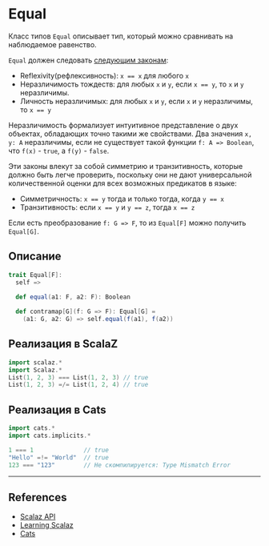 # Equal

Класс типов `Equal` описывает тип, который можно сравнивать на наблюдаемое равенство.

`Equal` должен следовать [следующим законам](https://ru.wikipedia.org/wiki/%D0%A2%D0%BE%D0%B6%D0%B4%D0%B5%D1%81%D1%82%D0%B2%D0%BE_%D0%BD%D0%B5%D1%80%D0%B0%D0%B7%D0%BB%D0%B8%D1%87%D0%B8%D0%BC%D1%8B%D1%85):

- Reflexivity(рефлексивность): `x == x` для любого `x`
- Неразличимость тождеств: для любых `x` и `y`, если `x == y`, то `x` и `y` неразличимы.
- Личность неразличимых: для любых `x` и `y`, если `x` и `y` неразличимы, то `x == y`

Неразличимость формализует интуитивное представление о двух объектах, обладающих точно такими же свойствами. 
Два значения `x, y: A` неразличимы, если не существует такой функции `f: A => Boolean`, что `f(x)` - `true`, а `f(y)` - `false`. 

Эти законы влекут за собой симметрию и транзитивность, которые должно быть легче проверить, 
поскольку они не дают универсальной количественной оценки для всех возможных предикатов в языке:

- Симметричность: `x == y` тогда и только тогда, когда `y == x`
- Транзитивность: если `x == y` и `y == z`, тогда `x == z`

Если есть преобразование `f: G => F`, то из `Equal[F]` можно получить `Equal[G]`.

## Описание

```scala
trait Equal[F]:
  self =>
  
  def equal(a1: F, a2: F): Boolean

  def contramap[G](f: G => F): Equal[G] =
    (a1: G, a2: G) => self.equal(f(a1), f(a2))
```

## Реализация в ScalaZ

```scala
import scalaz.*
import Scalaz.*
List(1, 2, 3) === List(1, 2, 3) // true
List(1, 2, 3) =/= List(1, 2, 4) // true
```

## Реализация в Cats

```scala
import cats.*
import cats.implicits.*

1 === 1              // true
"Hello" =!= "World"  // true
123 === "123"        // Не скомпилируется: Type Mismatch Error
```


---

## References

- [Scalaz API](https://javadoc.io/doc/org.scalaz/scalaz-core_3/7.3.6/scalaz/Equal.html)
- [Learning Scalaz](http://eed3si9n.com/learning-scalaz/Equal.html)
- [Cats](https://typelevel.org/cats/typeclasses/eq.html)
